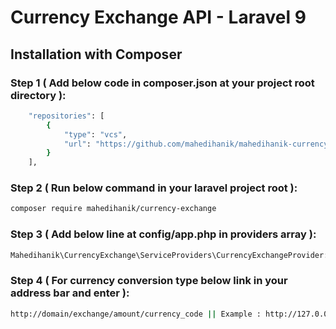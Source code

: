 

# Currency Exchange API - Laravel 9 
## Installation with Composer

### Step 1 ( Add below code in composer.json at your project root directory ):
```bash
    "repositories": [
        {
            "type": "vcs",
            "url": "https://github.com/mahedihanik/mahedihanik-currencyExchange"
        }
    ],
```
### Step 2 ( Run below command in your laravel project root ):
```bash
composer require mahedihanik/currency-exchange
```
### Step 3 ( Add below line at config/app.php in providers array ):
```bash
Mahedihanik\CurrencyExchange\ServiceProviders\CurrencyExchangeProvider::class
```
### Step 4 ( For currency conversion type below link in your address bar and enter ):
```bash
http://domain/exchange/amount/currency_code || Example : http://127.0.0.1:8000/exchange/58/USD
```






